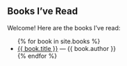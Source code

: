 ## Books I’ve Read

Welcome! Here are the books I’ve read:

<ul>
  {% for book in site.books %}
    <li>
      <a href="{{ book.url }}">{{ book.title }}</a> — {{ book.author }}
    </li>
  {% endfor %}
</ul>

